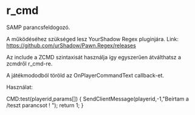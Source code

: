 # r_cmd
SAMP parancsfeldogozó.

A működéséhez szükséged lesz YourShadow Regex pluginjára. Link: https://github.com/urShadow/Pawn.Regex/releases


Az include a ZCMD szintaxisát használja így egyszerűen átválthatsz a zcmdről r_cmd-re.

A játékmododból töröld az OnPlayerCommandText callback-et.

Használat:

CMD:test(playerid,params[])
{
  SendClientMessage(playerid,-1,"Beírtam a /teszt parancsot ! ");
	return 1;
}
